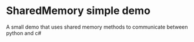 # SharedMemory simple demo 
A small demo that uses shared memory methods to communicate between python and c#
